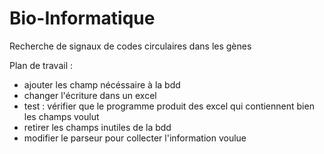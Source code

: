 # Bio-Informatique

Recherche de signaux de codes circulaires dans les gènes

Plan de travail :
- ajouter les champ nécéssaire à la bdd
- changer l'écriture dans un excel
- test : vérifier que le programme produit des excel qui contiennent bien les champs voulut
- retirer les champs inutiles de la bdd
- modifier le parseur pour collecter l'information voulue
